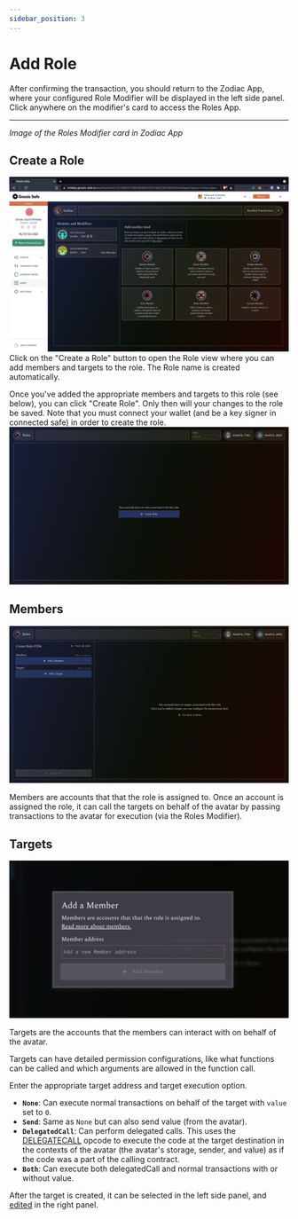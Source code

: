 ```yaml
---
sidebar_position: 3
---
```


# Add Role

After confirming the transaction, you should return to the Zodiac App, where your configured Role Modifier will be displayed in the left side panel. Click anywhere on the modifier's card to access the Roles App.

------
*Image of the Roles Modifier card in Zodiac App*

## Create a Role

![Roles App - zero state](/img/tutorial/roles_03.png)
Click on the "Create a Role" button to open the Role view where you can add members and targets to the role. The Role name is created automatically.

Once you've added the appropriate members and targets to this role (see below), you can click "Create Role". Only then will your changes to the role be saved. Note that you must connect your wallet (and be a key signer in connected safe) in order to create the role.
![Create Role view](/img/tutorial/roles_04.png)

## Members

![Roles App - Add a Member modal](/img/tutorial/roles_05.png)

Members are accounts that that the role is assigned to. Once an account is assigned the role, it can call the targets on behalf of the avatar by passing transactions to the avatar for execution (via the Roles Modifier).

## Targets

![Roles App - Add a Target modal](/img/tutorial/roles_06.png)

Targets are the accounts that the members can interact with on behalf of the avatar.

Targets can have detailed permission configurations, like what functions can be called and which arguments are allowed in the function call.

Enter the appropriate target address and target execution option.

- **`None`**: Can execute normal transactions on behalf of the target with `value` set to `0`.
- **`Send`**: Same as `None` but can also send value (from the avatar).
- **`DelegatedCall`**: Can perform delegated calls. This uses the [DELEGATECALL](https://www.evm.codes/#f4) opcode to execute the code at the target destination in the contexts of the avatar (the avatar's storage, sender, and value) as if the code was a part of the calling contract.
- **`Both`**: Can execute both delegatedCall and normal transactions with or without value.

After the target is created, it can be selected in the left side panel, and [edited](./edit-roles) in the right panel.